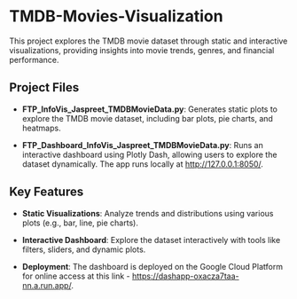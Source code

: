 # TMDB-Movies-Visualization

This project explores the TMDB movie dataset through static and interactive visualizations, providing insights into movie trends, genres, and financial performance.

## Project Files
- **FTP_InfoVis_Jaspreet_TMDBMovieData.py**: Generates static plots to explore the TMDB movie dataset, including bar plots, pie charts, and heatmaps.

- **FTP_Dashboard_InfoVis_Jaspreet_TMDBMovieData.py**: Runs an interactive dashboard using Plotly Dash, allowing users to explore the dataset dynamically. The app runs locally at http://127.0.0.1:8050/.

## Key Features
- **Static Visualizations**: Analyze trends and distributions using various plots (e.g., bar, line, pie charts).

- **Interactive Dashboard**: Explore the dataset interactively with tools like filters, sliders, and dynamic plots.

- **Deployment**: The dashboard is deployed on the Google Cloud Platform for online access at this link - https://dashapp-oxacza7taa-nn.a.run.app/.
